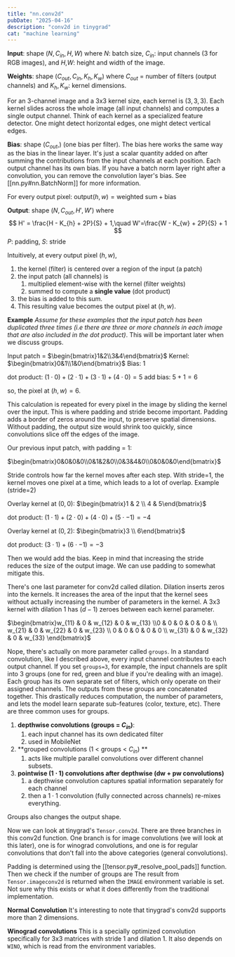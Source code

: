 ```yaml
---
title: "nn.conv2d"
pubDate: "2025-04-16"
description: "conv2d in tinygrad"
cat: "machine learning"
---
```


**Input**: shape $(N, C_{in}, H, W)$ where $N$: batch size, $C_{in}$: input channels (3 for RGB images), and $H$,$W$: height and width of the image. 

**Weights**: shape $(C_{out}, C_{in}, K_h, K_w)$ where $C_{out}$ = number of filters (output channels) and $K_h, K_w$: kernel dimensions. 

For an 3-channel image and a 3x3 kernel size, each kernel is $(3,3,3)$. Each kernel slides across the whole image (all input channels) and computes a single output channel. Think of each kernel as a specialized feature detector. One might detect horizontal edges, one might detect vertical edges. 

**Bias**: shape $(C_{out},)$ (one bias per filter). The bias here works the same way as the bias in the linear layer. It's just a scalar quantity added on after summing the contributions from the input channels at each position. Each output channel has its own bias. If you have a batch norm layer right after a convolution, you can remove the convolution layer's bias. See [[nn.py#nn.BatchNorm]] for more information. 

For every output pixel: $\text{output}(h, w) = \text{weighted sum} + \text{bias}$

**Output**: shape $(N, C_{out}, H', W')$ where 
$$ 
H' = \frac{H - K_{h} + 2P}{S} + 1,\quad W'=\frac{W - K_{w} + 2P}{S} + 1
$$
$P$: padding, $S$: stride

Intuitively, at every output pixel $(h,w)$, 
1. the kernel (filter) is centered over a region of the input (a patch)
2. the input patch (all channels) is 
	1. multiplied element-wise with the kernel (filter weights)
	2. summed to compute a **single value** (dot product)
3. the bias is added to this sum. 
4. This resulting value becomes the output pixel at $(h,w)$. 

**Example**
*Assume for these examples that the input patch has been duplicated three times (i.e there are three or more channels in each image that are also included in the dot product)*.
This will be important later when we discuss groups. 

Input patch = $\begin{bmatrix}1&2\\3&4\end{bmatrix}$
Kernel: $\begin{bmatrix}0&1\\1&0\end{bmatrix}$
Bias: $1$

dot product: $(1 \cdot 0) + (2 \cdot 1) + (3 \cdot 1) + (4 \cdot 0) = 5$
add bias: $5+1=6$ 

so, the pixel at $(h,w) = 6$. 

This calculation is repeated for every pixel in the image by sliding the kernel over the input. This is where padding and stride become important. Padding adds a border of zeros around the input, to preserve spatial dimensions. Without padding, the output size would shrink too quickly, since convolutions slice off the edges of the image. 

Our previous input patch, with padding = 1: 

$\begin{bmatrix}0&0&0&0\\0&1&2&0\\0&3&4&0\\0&0&0&0\end{bmatrix}$

Stride controls how far the kernel moves after each step. With stride=1, the kernel moves one pixel at a time, which leads to a lot of overlap. Example (stride=2)

Overlay kernel at $(0,0)$:
$\begin{bmatrix}1 & 2 \\ 4 & 5\end{bmatrix}$

dot product: $(1\cdot1) + (2\cdot0) + (4\cdot0) + (5\cdot-1) = -4$

Overlay kernel at $(0,2)$:
$\begin{bmatrix}3 \\ 6\end{bmatrix}$

dot product: $(3\cdot1) + (6\cdot-1) = -3$

Then we would add the bias. Keep in mind that increasing the stride reduces the size of the output image. We can use padding to somewhat mitigate this.

There's one last parameter for conv2d called dilation. Dilation inserts zeros into the kernels. It increases the area of the input that the kernel sees without actually increasing the number of parameters in the kernel. A 3x3 kernel with dilation 1 has $(d-1)$ zeroes between each kernel parameter. 

$\begin{bmatrix}w_{11} & 0 & w_{12} & 0 & w_{13} \\0 & 0 & 0 & 0 & 0 &  \\ w_{21} & 0 & w_{22} & 0 & w_{23} \\ 0 & 0 & 0 & 0 & 0  \\ w_{31} & 0 & w_{32} & 0 & w_{33} \end{bmatrix}$


Nope, there's actually on more parameter called `groups`. In a standard convolution, like I described above, every input channel contributes to each output channel. If you set `groups=3`, for example, the input channels are split into 3 groups (one for red, green and blue if you're dealing with an image). Each group has its own separate set of filters, which only operate on their assigned channels. The outputs from these groups are concatenated together. This drastically reduces computation, the number of parameters, and lets the model learn separate sub-features (color, texture, etc). There are three common uses for groups.

1. **depthwise convolutions (groups = $C_{in}$)**:
	1. each input channel has its own dedicated filter
	2. used in MobileNet
2. **grouped convolutions (1 < groups < $C_{in}$) **
	1. acts like multiple parallel convolutions over different channel subsets.
3. **pointwise ($1\cdot{1}$) convolutions after depthwise (dw + pw convolutions)**
	1. a depthwise convolution captures spatial information separately for each channel
	2. then a $1\cdot{1}$ convolution (fully connected across channels) re-mixes everything.

Groups also changes the output shape. 

Now we can look at tinygrad's `Tensor.conv2d`. There are three branches in this conv2d function.  One branch is for image convolutions (we will look at this later), one is for winograd convolutions, and one is for regular convolutions that don't fall into the above categories (general convolutions). 

Padding is determined using the [[tensor.py#_resolve_pool_pads]] function. Then we check if the number of groups are 
The result from `Tensor.imageconv2d` is returned when the `IMAGE` environment variable is set. Not sure why this exists or what it does differently from the traditional implementation. 

**Normal Convolution**
It's interesting to note that tinygrad's conv2d supports more than 2 dimensions. 



**Winograd convolutions**
This is a specially optimized convolution specifically for 3x3 matrices with stride 1 and dilation 1. It also depends on `WINO`, which is read from the environment variables. 
